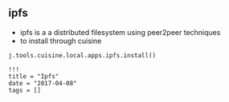 ## ipfs

- ipfs is a a distributed filesystem using peer2peer techniques
- to install through cuisine

```
j.tools.cuisine.local.apps.ipfs.install()
```

```
!!!
title = "Ipfs"
date = "2017-04-08"
tags = []
```
